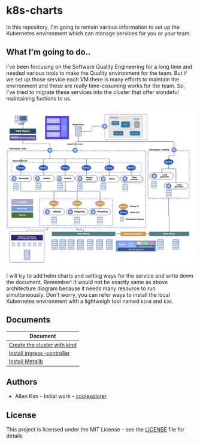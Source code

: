 # k8s-charts

In this repository, I'm going to remain various information to set up the Kubernetes environment which can manage services for you or your team. 

## What I'm going to do..

I've been forcusing on the Software Quality Engineering for a long time and needed various tools to make the Quality environment for the team. But if we set up those service each VM there is many efforts to maintain the environment and these are really time-cosuming works for the team. So, I've tried to migrate these services into the cluster that offer wondeful maintaining fuctions to us. 

![cluster_architecture](images/cluster-architecture.png)

I will try to add helm charts and setting ways for the service and write down the document. 
Remember! It would not be exactly same as above architecture diagram because it needs many resource to run simultaneously. Don't worry, you can refer ways to install the local Kubernetes environment with a lightweigh tool named `kind` and `k3d`.

## Documents
|                  Document                      |
|------------------------------------------------|
| [Create the cluster with kind](k8s/kind/README.md) |
| [Install ingress-controller](k8s/ingress-controller/README.md) |
| [Install Metallb](k8s/metallb/README.md) |


## Authors
- Allen Kim - Initial work - [coolexplorer](https://github.com/coolexplorer)

## License

This project is licensed under the MIT License - see the [LICENSE](./LICENSE) file for details